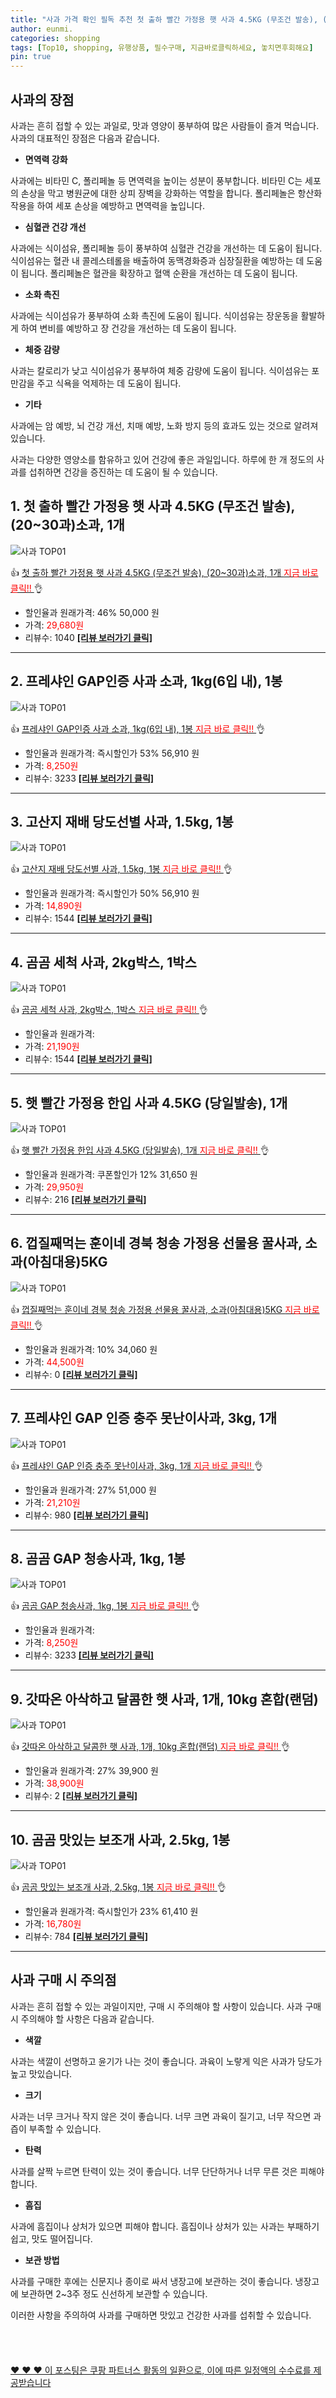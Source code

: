 ```yaml
---
title: "사과 가격 확인 필독 추천 첫 출하 빨간 가정용 햇 사과 4.5KG (무조건 발송), (20~30과)소과, 1개 비교 장점 구매가이드"
author: eunmi.
categories: shopping
tags: [Top10, shopping, 유행상품, 필수구매, 지금바로클릭하세요, 놓치면후회해요]
pin: true
---
```

**<h2>사과의 장점</h2>**

사과는 흔히 접할 수 있는 과일로, 맛과 영양이 풍부하여 많은 사람들이 즐겨 먹습니다. 사과의 대표적인 장점은 다음과 같습니다.

* **면역력 강화**

사과에는 비타민 C, 폴리페놀 등 면역력을 높이는 성분이 풍부합니다. 비타민 C는 세포의 손상을 막고 병원균에 대한 상피 장벽을 강화하는 역할을 합니다. 폴리페놀은 항산화 작용을 하여 세포 손상을 예방하고 면역력을 높입니다.

* **심혈관 건강 개선**

사과에는 식이섬유, 폴리페놀 등이 풍부하여 심혈관 건강을 개선하는 데 도움이 됩니다. 식이섬유는 혈관 내 콜레스테롤을 배출하여 동맥경화증과 심장질환을 예방하는 데 도움이 됩니다. 폴리페놀은 혈관을 확장하고 혈액 순환을 개선하는 데 도움이 됩니다.

* **소화 촉진**

사과에는 식이섬유가 풍부하여 소화 촉진에 도움이 됩니다. 식이섬유는 장운동을 활발하게 하여 변비를 예방하고 장 건강을 개선하는 데 도움이 됩니다.

* **체중 감량**

사과는 칼로리가 낮고 식이섬유가 풍부하여 체중 감량에 도움이 됩니다. 식이섬유는 포만감을 주고 식욕을 억제하는 데 도움이 됩니다.

* **기타**

사과에는 암 예방, 뇌 건강 개선, 치매 예방, 노화 방지 등의 효과도 있는 것으로 알려져 있습니다.

사과는 다양한 영양소를 함유하고 있어 건강에 좋은 과일입니다. 하루에 한 개 정도의 사과를 섭취하면 건강을 증진하는 데 도움이 될 수 있습니다.

   

## 1. 첫 출하 빨간 가정용 햇 사과 4.5KG (무조건 발송), (20~30과)소과, 1개

![사과 TOP01](https://thumbnail10.coupangcdn.com/thumbnails/remote/230x230ex/image/vendor_inventory/943f/d4137c3c32fb52945711b9e5cb87082db654bab55bd35e4a5272b5ad0cad.jpg)


👍 [첫 출하 빨간 가정용 햇 사과 4.5KG (무조건 발송), (20~30과)소과, 1개 <font color=red> 지금 바로 클릭!! </font> ](https://link.coupang.com/re/AFFSDP?lptag=AF3617701&subid=GithubCoopas&pageKey=7634860515&traceid=V0-153&itemId=20271567400&vendorItemId=79429252993) 👌 


- 할인율과 원래가격: 46%  50,000   원
- 가격: <span style='color:red'>29,680원</span>
- 리뷰수: 1040  [**[리뷰 보러가기 클릭]**](https://link.coupang.com/re/AFFSDP?lptag=AF3617701&subid=GithubCoopas&pageKey=7634860515&traceid=V0-153&itemId=20271567400&vendorItemId=79429252993)

---


   

## 2. 프레샤인 GAP인증 사과 소과, 1kg(6입 내), 1봉

![사과 TOP01](https://thumbnail6.coupangcdn.com/thumbnails/remote/230x230ex/image/retail/images/6710663002803966-ac8fb0f3-3680-43cd-84bc-d9648fdbfc12.jpg)


👍 [프레샤인 GAP인증 사과 소과, 1kg(6입 내), 1봉 <font color=red> 지금 바로 클릭!! </font> ](https://link.coupang.com/re/AFFSDP?lptag=AF3617701&subid=GithubCoopas&pageKey=6581336828&traceid=V0-153&itemId=14811918226&vendorItemId=82051581908) 👌 


- 할인율과 원래가격: 즉시할인가 53%  56,910   원
- 가격: <span style='color:red'>8,250원</span>
- 리뷰수: 3233  [**[리뷰 보러가기 클릭]**](https://link.coupang.com/re/AFFSDP?lptag=AF3617701&subid=GithubCoopas&pageKey=6581336828&traceid=V0-153&itemId=14811918226&vendorItemId=82051581908)

---


   

## 3. 고산지 재배 당도선별 사과, 1.5kg, 1봉

![사과 TOP01](https://thumbnail10.coupangcdn.com/thumbnails/remote/230x230ex/image/retail/images/5452879462865787-2cf1de24-c552-44cc-9b61-f5787020c1cc.jpg)


👍 [고산지 재배 당도선별 사과, 1.5kg, 1봉 <font color=red> 지금 바로 클릭!! </font> ](https://link.coupang.com/re/AFFSDP?lptag=AF3617701&subid=GithubCoopas&pageKey=1298620713&traceid=V0-153&itemId=2311599581&vendorItemId=70308370600) 👌 


- 할인율과 원래가격: 즉시할인가 50%  56,910   원
- 가격: <span style='color:red'>14,890원</span>
- 리뷰수: 1544  [**[리뷰 보러가기 클릭]**](https://link.coupang.com/re/AFFSDP?lptag=AF3617701&subid=GithubCoopas&pageKey=1298620713&traceid=V0-153&itemId=2311599581&vendorItemId=70308370600)

---


   

## 4. 곰곰 세척 사과, 2kg박스, 1박스

![사과 TOP01](https://thumbnail6.coupangcdn.com/thumbnails/remote/230x230ex/image/retail/images/1012107513562-e687b1db-a6b8-4fdb-b72b-14131e8ee9c6.jpg)


👍 [곰곰 세척 사과, 2kg박스, 1박스 <font color=red> 지금 바로 클릭!! </font> ](https://link.coupang.com/re/AFFSDP?lptag=AF3617701&subid=GithubCoopas&pageKey=324286997&traceid=V0-153&itemId=1038296605&vendorItemId=5493710543) 👌 


- 할인율과 원래가격: 
- 가격: <span style='color:red'>21,190원</span>
- 리뷰수: 1544  [**[리뷰 보러가기 클릭]**](https://link.coupang.com/re/AFFSDP?lptag=AF3617701&subid=GithubCoopas&pageKey=324286997&traceid=V0-153&itemId=1038296605&vendorItemId=5493710543)

---


   

## 5. 햇 빨간 가정용 한입 사과 4.5KG (당일발송), 1개

![사과 TOP01](https://thumbnail8.coupangcdn.com/thumbnails/remote/230x230ex/image/vendor_inventory/b751/2cca67c2133efe701ac98c03dca1bcda59c941f35a1597d445d8e76551ef.jpg)


👍 [햇 빨간 가정용 한입 사과 4.5KG (당일발송), 1개 <font color=red> 지금 바로 클릭!! </font> ](https://link.coupang.com/re/AFFSDP?lptag=AF3617701&subid=GithubCoopas&pageKey=7568466555&traceid=V0-153&itemId=19954370233&vendorItemId=75585579631) 👌 


- 할인율과 원래가격: 쿠폰할인가 12%  31,650   원
- 가격: <span style='color:red'>29,950원</span>
- 리뷰수: 216  [**[리뷰 보러가기 클릭]**](https://link.coupang.com/re/AFFSDP?lptag=AF3617701&subid=GithubCoopas&pageKey=7568466555&traceid=V0-153&itemId=19954370233&vendorItemId=75585579631)

---


   

## 6. 껍질째먹는 훈이네 경북 청송 가정용 선물용 꿀사과, 소과(아침대용)5KG

![사과 TOP01](https://thumbnail10.coupangcdn.com/thumbnails/remote/230x230ex/image/vendor_inventory/fee1/72dc9f71ff2582823db20d486e6bf46de6dc6c313f079ea1a8261cd9e8d0.jpg)


👍 [껍질째먹는 훈이네 경북 청송 가정용 선물용 꿀사과, 소과(아침대용)5KG <font color=red> 지금 바로 클릭!! </font> ](https://link.coupang.com/re/AFFSDP?lptag=AF3617701&subid=GithubCoopas&pageKey=7501306793&traceid=V0-153&itemId=19636543289&vendorItemId=75459809171) 👌 


- 할인율과 원래가격: 10%  34,060   원
- 가격: <span style='color:red'>44,500원</span>
- 리뷰수: 0  [**[리뷰 보러가기 클릭]**](https://link.coupang.com/re/AFFSDP?lptag=AF3617701&subid=GithubCoopas&pageKey=7501306793&traceid=V0-153&itemId=19636543289&vendorItemId=75459809171)

---


   

## 7. 프레샤인 GAP 인증 충주 못난이사과, 3kg, 1개

![사과 TOP01](https://thumbnail9.coupangcdn.com/thumbnails/remote/230x230ex/image/retail/images/4786661032953615-a072c5d9-f61d-4edb-8c63-b5b89025eac0.jpg)


👍 [프레샤인 GAP 인증 충주 못난이사과, 3kg, 1개 <font color=red> 지금 바로 클릭!! </font> ](https://link.coupang.com/re/AFFSDP?lptag=AF3617701&subid=GithubCoopas&pageKey=5611991510&traceid=V0-153&itemId=9072375286&vendorItemId=76358677658) 👌 


- 할인율과 원래가격: 27%  51,000   원
- 가격: <span style='color:red'>21,210원</span>
- 리뷰수: 980  [**[리뷰 보러가기 클릭]**](https://link.coupang.com/re/AFFSDP?lptag=AF3617701&subid=GithubCoopas&pageKey=5611991510&traceid=V0-153&itemId=9072375286&vendorItemId=76358677658)

---


   

## 8. 곰곰 GAP 청송사과, 1kg, 1봉

![사과 TOP01](https://thumbnail7.coupangcdn.com/thumbnails/remote/230x230ex/image/retail/images/2429257734724726-4e817a3f-5f48-4bdd-a45a-9153ca81caf0.jpg)


👍 [곰곰 GAP 청송사과, 1kg, 1봉 <font color=red> 지금 바로 클릭!! </font> ](https://link.coupang.com/re/AFFSDP?lptag=AF3617701&subid=GithubCoopas&pageKey=6793343494&traceid=V0-153&itemId=16010888380&vendorItemId=83215577426) 👌 


- 할인율과 원래가격: 
- 가격: <span style='color:red'>8,250원</span>
- 리뷰수: 3233  [**[리뷰 보러가기 클릭]**](https://link.coupang.com/re/AFFSDP?lptag=AF3617701&subid=GithubCoopas&pageKey=6793343494&traceid=V0-153&itemId=16010888380&vendorItemId=83215577426)

---


   

## 9. 갓따온 아삭하고 달콤한 햇 사과, 1개, 10kg 혼합(랜덤)

![사과 TOP01](https://thumbnail9.coupangcdn.com/thumbnails/remote/230x230ex/image/vendor_inventory/7ff4/e89cd982f7865ec516a9b0623e32b4e0c1bd19879319ab50b2d6ad97b45b.jpg)


👍 [갓따온 아삭하고 달콤한 햇 사과, 1개, 10kg 혼합(랜덤) <font color=red> 지금 바로 클릭!! </font> ](https://link.coupang.com/re/AFFSDP?lptag=AF3617701&subid=GithubCoopas&pageKey=7670703280&traceid=V0-153&itemId=20461651629&vendorItemId=87357634306) 👌 


- 할인율과 원래가격: 27%  39,900   원
- 가격: <span style='color:red'>38,900원</span>
- 리뷰수: 2  [**[리뷰 보러가기 클릭]**](https://link.coupang.com/re/AFFSDP?lptag=AF3617701&subid=GithubCoopas&pageKey=7670703280&traceid=V0-153&itemId=20461651629&vendorItemId=87357634306)

---


   

## 10. 곰곰 맛있는 보조개 사과, 2.5kg, 1봉

![사과 TOP01](https://thumbnail8.coupangcdn.com/thumbnails/remote/230x230ex/image/retail/images/6338658214875554-2da49a57-94cc-4814-9b61-8179e49f20e6.jpg)


👍 [곰곰 맛있는 보조개 사과, 2.5kg, 1봉 <font color=red> 지금 바로 클릭!! </font> ](https://link.coupang.com/re/AFFSDP?lptag=AF3617701&subid=GithubCoopas&pageKey=1639256695&traceid=V0-153&itemId=2795492984&vendorItemId=70785141324) 👌 


- 할인율과 원래가격: 즉시할인가 23%  61,410   원
- 가격: <span style='color:red'>16,780원</span>
- 리뷰수: 784  [**[리뷰 보러가기 클릭]**](https://link.coupang.com/re/AFFSDP?lptag=AF3617701&subid=GithubCoopas&pageKey=1639256695&traceid=V0-153&itemId=2795492984&vendorItemId=70785141324)

---
**<h2>사과 구매 시 주의점</h2>**

사과는 흔히 접할 수 있는 과일이지만, 구매 시 주의해야 할 사항이 있습니다. 사과 구매 시 주의해야 할 사항은 다음과 같습니다.

* **색깔**

사과는 색깔이 선명하고 윤기가 나는 것이 좋습니다. 과육이 노랗게 익은 사과가 당도가 높고 맛있습니다.

* **크기**

사과는 너무 크거나 작지 않은 것이 좋습니다. 너무 크면 과육이 질기고, 너무 작으면 과즙이 부족할 수 있습니다.

* **탄력**

사과를 살짝 누르면 탄력이 있는 것이 좋습니다. 너무 단단하거나 너무 무른 것은 피해야 합니다.

* **흠집**

사과에 흠집이나 상처가 있으면 피해야 합니다. 흠집이나 상처가 있는 사과는 부패하기 쉽고, 맛도 떨어집니다.

* **보관 방법**

사과를 구매한 후에는 신문지나 종이로 싸서 냉장고에 보관하는 것이 좋습니다. 냉장고에 보관하면 2~3주 정도 신선하게 보관할 수 있습니다.

이러한 사항을 주의하여 사과를 구매하면 맛있고 건강한 사과를 섭취할 수 있습니다.<br><br><br><br><br> [ ❤ ❤ ❤ 이 포스팅은 쿠팡 파트너스 활동의 일환으로, 이에 따른 일정액의 수수료를 제공받습니다](https://link.coupang.com/a/bcEFyh)